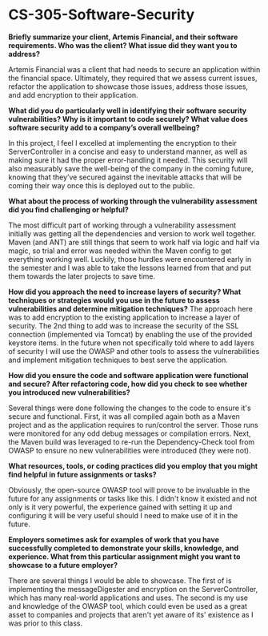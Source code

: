 # CS-305-Software-Security

**Briefly summarize your client, Artemis Financial, and their software requirements. Who was the client? What issue did they want you to address?**

Artemis Financial was a client that had needs to secure an application within the financial space. Ultimately, they required that we assess current issues, refactor the application to showcase those issues, address those issues, and add encryption to their application.

**What did you do particularly well in identifying their software security vulnerabilities? Why is it important to code securely? What value does software security add to a company’s overall wellbeing?**

In this project, I feel I excelled at implementing the encryption to their ServerController in a concise and easy to understand manner, as well as making sure it had the proper error-handling it needed. This security will also measurably save the well-being of the company in the coming future, knowing that they’ve secured against the inevitable attacks that will be coming their way once this is deployed out to the public.

**What about the process of working through the vulnerability assessment did you find challenging or helpful?**

The most difficult part of working through a vulnerability  assessment initially was getting all the dependencies and version to work well together. Maven (and ANT) are still things that seem to work half via logic and half via magic, so trial and error was needed within the Maven config to get everything working well. Luckily, those hurdles were encountered early in the semester and I was able to take the lessons learned from that and put them towards the later projects to save time.

**How did you approach the need to increase layers of security? What techniques or strategies would you use in the future to assess vulnerabilities and determine mitigation techniques?**
The approach here was to add encryption to the existing application to increase a layer of security. The 2nd thing to add was to increase the security of the SSL connection (implemented  via Tomcat) by enabling the use of the provided keystore items. In the future when not specifically told where to add layers of security I will use the OWASP and other tools to assess the vulnerabilities and implement mitigation techniques to best serve the application.

**How did you ensure the code and software application were functional and secure? After refactoring code, how did you check to see whether you introduced new vulnerabilities?**

Several things were done following the changes to the code to ensure it's secure and functional. First, it was all compiled again both as a Maven project and as the application requires to run/control the server. Those runs were monitored  for any odd debug messages or compilation errors. Next, the Maven build was leveraged to re-run the Dependency-Check tool from OWASP to ensure no new vulnerabilities were introduced (they were not).

**What resources, tools, or coding practices did you employ that you might find helpful in future assignments or tasks?**

Obviously, the open-source OWASP tool will prove to be invaluable in the future for any assignments or tasks like this. I didn't know it existed and not only is it very powerful, the experience gained with setting it up and configuring it will be very useful should I need to make use of it in the future.

**Employers sometimes ask for examples of work that you have successfully completed to demonstrate your skills, knowledge, and experience. What from this particular assignment might you want to showcase to a future employer?**

There are several things I would be able to showcase. The first of is implementing the messageDigester and encryption on the ServerController, which has many real-world applications and uses. The second is my use and knowledge of the OWASP tool, which could even be used as a great asset to companies and projects that aren't yet aware of its' existence as I was prior to this class.
